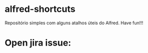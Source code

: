 # alfred-shortcuts
Repositório simples com alguns atalhos úteis do Alfred. 
Have fun!!! 

# Open jira issue: 

